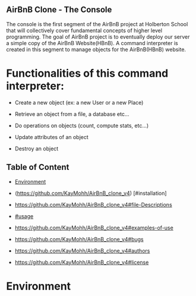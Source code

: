 ## AirBnB Clone - The Console
The console is the first segment of the AirBnB project at Holberton School that will collectively cover fundamental concepts of higher level programming. The goal of AirBnB project is to eventually deploy our server a simple copy of the AirBnB Website(HBnB). A command interpreter is created in this segment to manage objects for the AirBnB(HBnB) website.

# Functionalities of this command interpreter:

* Create a new object (ex: a new User or a new Place)

* Retrieve an object from a file, a database etc...

* Do operations on objects (count, compute stats, etc...)

* Update attributes of an object

* Destroy an object

## Table of Content

* [Environment](https://github.com/KayMohh/AirBnB_clone) 

* (https://github.com/KayMohh/AirBnB_clone_v4) [#installation]

* https://github.com/KayMohh/AirBnB_clone_v4#file-Descriptions

* [#usage](https://github.com/KayMohh/AirBnB_clone_v4) 

* https://github.com/KayMohh/AirBnB_clone_v4#examples-of-use

* https://github.com/KayMohh/AirBnB_clone_v4#bugs

* https://github.com/KayMohh/AirBnB_clone_v4#authors

* https://github.com/KayMohh/AirBnB_clone_v4#license

# Environment
